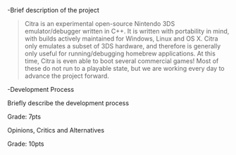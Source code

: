 -Brief description of the project 

>Citra is an experimental open-source Nintendo 3DS emulator/debugger written in C++. It is written with portability in mind, with builds actively maintained for Windows, Linux and OS X. Citra only emulates a subset of 3DS hardware, and therefore is generally only useful for running/debugging homebrew applications. At this time, Citra is even able to boot several commercial games! Most of these do not run to a playable state, but we are working every day to advance the project forward.

-Development Process

  Briefly describe the development process
  
  Grade: 7pts
  
  Opinions, Critics and Alternatives 
  
  Grade: 10pts

